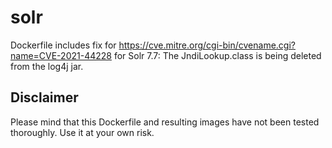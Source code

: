 # solr

Dockerfile includes fix for https://cve.mitre.org/cgi-bin/cvename.cgi?name=CVE-2021-44228 for Solr 7.7: The JndiLookup.class is being deleted from the log4j jar. 

## Disclaimer
Please mind that this Dockerfile and resulting images have not been tested thoroughly. Use it at your own risk. 
